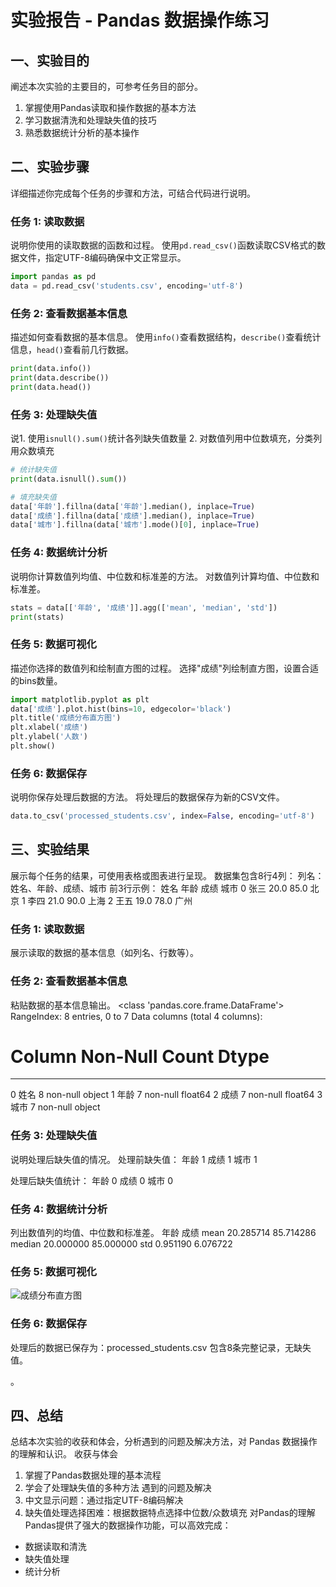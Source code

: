 # 实验报告 - Pandas 数据操作练习

## 一、实验目的
阐述本次实验的主要目的，可参考任务目的部分。
1. 掌握使用Pandas读取和操作数据的基本方法
2. 学习数据清洗和处理缺失值的技巧
3. 熟悉数据统计分析的基本操作
## 二、实验步骤
详细描述你完成每个任务的步骤和方法，可结合代码进行说明。

### 任务 1: 读取数据
说明你使用的读取数据的函数和过程。
使用`pd.read_csv()`函数读取CSV格式的数据文件，指定UTF-8编码确保中文正常显示。

```python
import pandas as pd
data = pd.read_csv('students.csv', encoding='utf-8')
```

### 任务 2: 查看数据基本信息
描述如何查看数据的基本信息。
使用`info()`查看数据结构，`describe()`查看统计信息，`head()`查看前几行数据。

```python
print(data.info())
print(data.describe())
print(data.head())
```
### 任务 3: 处理缺失值
说1. 使用`isnull().sum()`统计各列缺失值数量
2. 对数值列用中位数填充，分类列用众数填充

```python
# 统计缺失值
print(data.isnull().sum())

# 填充缺失值
data['年龄'].fillna(data['年龄'].median(), inplace=True)
data['成绩'].fillna(data['成绩'].median(), inplace=True)
data['城市'].fillna(data['城市'].mode()[0], inplace=True)
```

### 任务 4: 数据统计分析
说明你计算数值列均值、中位数和标准差的方法。
对数值列计算均值、中位数和标准差。

```python
stats = data[['年龄', '成绩']].agg(['mean', 'median', 'std'])
print(stats)
```
### 任务 5: 数据可视化
描述你选择的数值列和绘制直方图的过程。
选择"成绩"列绘制直方图，设置合适的bins数量。

```python
import matplotlib.pyplot as plt
data['成绩'].plot.hist(bins=10, edgecolor='black')
plt.title('成绩分布直方图')
plt.xlabel('成绩')
plt.ylabel('人数')
plt.show()
```
### 任务 6: 数据保存
说明你保存处理后数据的方法。
将处理后的数据保存为新的CSV文件。

```python
data.to_csv('processed_students.csv', index=False, encoding='utf-8')
```
## 三、实验结果
展示每个任务的结果，可使用表格或图表进行呈现。
数据集包含8行4列：
列名：姓名、年龄、成绩、城市
前3行示例：
   姓名    年龄    成绩  城市
0  张三  20.0  85.0  北京
1  李四  21.0  90.0  上海
2  王五  19.0  78.0  广州

### 任务 1: 读取数据
展示读取的数据的基本信息（如列名、行数等）。

### 任务 2: 查看数据基本信息
粘贴数据的基本信息输出。
<class 'pandas.core.frame.DataFrame'>
RangeIndex: 8 entries, 0 to 7
Data columns (total 4 columns):
 #   Column  Non-Null Count  Dtype  
---  ------  --------------  -----  
 0   姓名      8 non-null     object 
 1   年龄      7 non-null     float64
 2   成绩      7 non-null     float64
 3   城市      7 non-null     object
### 任务 3: 处理缺失值
说明处理后缺失值的情况。
处理前缺失值：
年龄    1
成绩    1
城市    1

处理后缺失值统计：
年龄    0
成绩    0
城市    0
### 任务 4: 数据统计分析
列出数值列的均值、中位数和标准差。
年龄        成绩
mean   20.285714  85.714286
median  20.000000  85.000000
std     0.951190   6.076722


### 任务 5: 数据可视化
![成绩分布直方图](histogram.png)

### 任务 6: 数据保存
处理后的数据已保存为：processed_students.csv
包含8条完整记录，无缺失值。

。

## 四、总结
总结本次实验的收获和体会，分析遇到的问题及解决方法，对 Pandas 数据操作的理解和认识。
   收获与体会
1. 掌握了Pandas数据处理的基本流程
2. 学会了处理缺失值的多种方法
   遇到的问题及解决
1. 中文显示问题：通过指定UTF-8编码解决
2. 缺失值处理选择困难：根据数据特点选择中位数/众数填充
   对Pandas的理解
Pandas提供了强大的数据操作功能，可以高效完成：
- 数据读取和清洗
- 缺失值处理
- 统计分析

